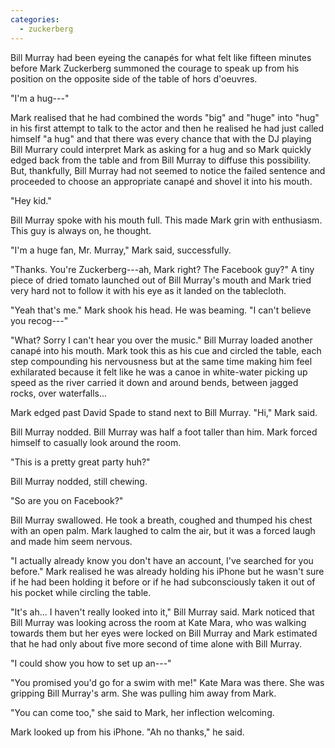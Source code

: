 ```yaml
---
categories:
  - zuckerberg
---
```


Bill Murray had been eyeing the canapés for what felt like fifteen minutes
before Mark Zuckerberg summoned the courage to speak up from his position on
the opposite side of the table of hors d'oeuvres.

"I'm a hug---"

Mark realised that he had combined the words "big" and "huge" into "hug" in his
first attempt to talk to the actor and then he realised he had just called
himself "a hug" and that there was every chance that with the DJ playing Bill
Murrary could interpret Mark as asking for a hug and so Mark quickly edged back
from the table and from Bill Murray to diffuse this possibility. But,
thankfully, Bill Murray had not seemed to notice the failed sentence and
proceeded to choose an appropriate canapé and shovel it into his mouth.

"Hey kid."

Bill Murray spoke with his mouth full. This made Mark grin with enthusiasm.
This guy is always on, he thought.

"I'm a huge fan, Mr. Murray," Mark said, successfully.

"Thanks. You're Zuckerberg---ah, Mark right? The Facebook guy?" A tiny piece of
dried tomato launched out of Bill Murray's mouth and Mark tried very hard not
to follow it with his eye as it landed on the tablecloth.

"Yeah that's me." Mark shook his head. He was beaming. "I can't believe you
recog---"

"What? Sorry I can't hear you over the music." Bill Murray loaded another
canapé into his mouth. Mark took this as his cue and circled the table, each
step compounding his nervousness but at the same time making him feel
exhilarated because it felt like he was a canoe in white-water picking up speed
as the river carried it down and around bends, between jagged rocks, over
waterfalls...

Mark edged past David Spade to stand next to Bill Murray. "Hi," Mark said.

Bill Murray nodded. Bill Murray was half a foot taller than him. Mark forced
himself to casually look around the room.

"This is a pretty great party huh?"

Bill Murray nodded, still chewing.

"So are you on Facebook?"

Bill Murray swallowed. He took a breath, coughed and thumped his chest with an
open palm. Mark laughed to calm the air, but it was a forced laugh and made him
seem nervous.

"I actually already know you don't have an account, I've searched for you
before." Mark realised he was already holding his iPhone but he wasn't sure if
he had been holding it before or if he had subconsciously taken it out of his
pocket while circling the table.

"It's ah... I haven't really looked into it," Bill Murray said. Mark noticed
that Bill Murray was looking across the room at Kate Mara, who was walking
towards them but her eyes were locked on Bill Murray and Mark estimated that he
had only about five more second of time alone with Bill Murray.

"I could show you how to set up an---"

"You promised you'd go for a swim with me!" Kate Mara was there. She was
gripping Bill Murray's arm. She was pulling him away from Mark.

"You can come too," she said to Mark, her inflection welcoming.

Mark looked up from his iPhone. "Ah no thanks," he said.
